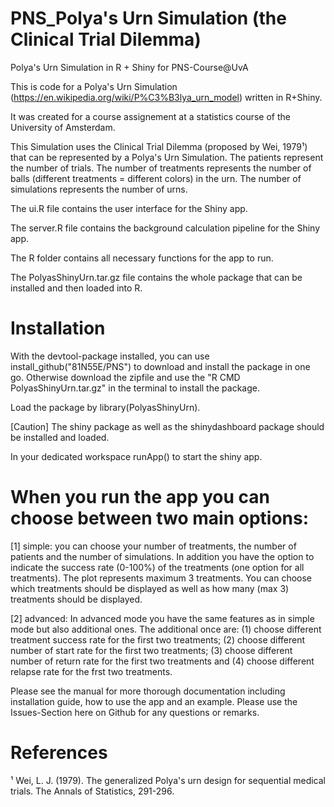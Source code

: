 # PNS_Polya's Urn Simulation (the Clinical Trial Dilemma)
Polya's Urn Simulation in R + Shiny for PNS-Course@UvA 

This is code for a Polya's Urn Simulation (https://en.wikipedia.org/wiki/P%C3%B3lya_urn_model) written in R+Shiny.

It was created for a course assignement at a statistics course of the University of Amsterdam. 

This Simulation uses the Clinical Trial Dilemma (proposed by Wei, 1979¹) that can be represented by a Polya's Urn Simulation. The patients represent the number of trials. The number of treatments represents the number of balls (different treatments = different colors) in the urn. The number of simulations represents the number of urns.

The ui.R file contains the user interface for the Shiny app.

The server.R file contains the background calculation pipeline for the Shiny app.

The R folder contains all necessary functions for the app to run. 

The PolyasShinyUrn.tar.gz file contains the whole package that can be installed and then loaded into R.

# Installation

With the devtool-package installed, you can use install_github("81N55E/PNS") to download and install the package in one go.
Otherwise download the zipfile and use the "R CMD PolyasShinyUrn.tar.gz" in the terminal to install the package.

Load the package by library(PolyasShinyUrn).

[Caution] The shiny package as well as the shinydashboard package should be installed and loaded.

In your dedicated workspace runApp() to start the shiny app.

# When you run the app you can choose between two main options: 

[1] simple: you can choose your number of treatments, the number of patients and the number of simulations. In addition you have the option to indicate the success rate (0-100%) of the treatments (one option for all treatments). The plot represents maximum 3 treatments. You can choose which treatments should be displayed as well as how many (max 3) treatments should be displayed.

[2] advanced: In advanced mode you have the same features as in simple mode but also additional ones. The additional once are: (1) choose different treatment success rate for the first two treatments; (2) choose different number of start rate for the first two treatments; (3) choose different number of return rate for the first two treatments and (4) choose different relapse rate for the frst two treatments. 

Please see the manual for more thorough documentation including installation guide, how to use the app and an example. 
Please use the Issues-Section here on Github for any questions or remarks.

# References
¹ Wei, L. J. (1979). The generalized Polya's urn design for sequential medical trials. The Annals of Statistics, 291-296.
